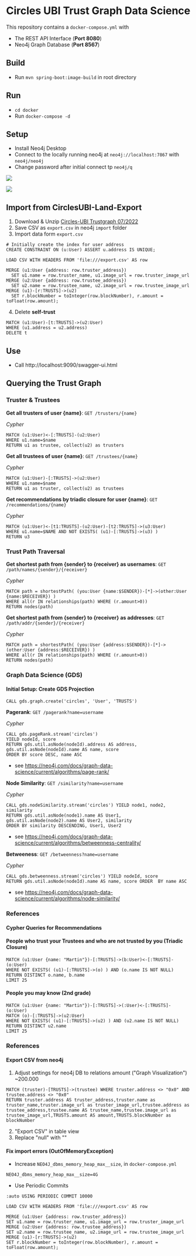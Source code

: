 # Circles UBI Trust Graph Data Science

This repository contains a `docker-compose.yml` with

* The REST API Interface (**Port 8080**)
* Neo4j Graph Database (**Port 8567**)

## Build

* Run `mvn spring-boot:image-build` in root directory

## Run

* `cd docker`
* Run `docker-compose -d`

## Setup

* Install Neo4j Desktop
* Connect to the locally running neo4j at `neo4j://localhost:7867` with `neo4j/neo4j`
* Change password after initial connect tp `neo4j/q`

![](https://i.imgur.com/e9yeiEU.png)

![](https://i.imgur.com/BHau1IY.png)


## Import from CirclesUBI-Land-Export

1. Download & Unzip [Circles-UBI Trustgraph 07/2022](https://drive.google.com/file/d/1UvZLAEGB7SLlJuYaKs2Q8z8q1dxrW7GQ/view?usp=sharing)
2. Save CSV as `export.csv` in neo4j `import` folder
3. Import data form `export.csv`
```
# Initially create the index for user address
CREATE CONSTRAINT ON (u:User) ASSERT u.address IS UNIQUE;

LOAD CSV WITH HEADERS FROM 'file:///export.csv' AS row

MERGE (u1:User {address: row.truster_address})
  SET u1.name = row.truster_name, u1.image_url = row.truster_image_url
MERGE (u2:User {address: row.trustee_address})
  SET u2.name = row.trustee_name, u2.image_url = row.trustee_image_url
MERGE (u1)-[r:TRUSTS]->(u2)
  SET r.blockNumber = toInteger(row.blockNumber), r.amount = toFloat(row.amount);
```
4. Delete **self-trust**
```
MATCH (u1:User)-[t:TRUSTS]->(u2:User)
WHERE (u1.address = u2.address)
DELETE t
```

## Use

* Call http://localhost:9090/swagger-ui.html

## Querying the Trust Graph

### Truster & Trustees

**Get all trusters of user {name}**: `GET /trusters/{name}`

*Cypher* 
```
MATCH (u1:User)<-[:TRUSTS]-(u2:User) 
WHERE u1.name=$name 
RETURN u1 as trustee, collect(u2) as trusters
```

**Get all trustees of user {name}**: `GET /trustees/{name}`

*Cypher*
```
MATCH (u1:User)-[:TRUSTS]->(u2:User) 
WHERE u1.name=$name 
RETURN u1 as truster, collect(u2) as trustees
```

**Get recommendations by triadic closure for user {name}**: `GET /recommendations/{name}`

*Cypher*
```
MATCH (u1:User)<-[t1:TRUSTS]-(u2:User)-[t2:TRUSTS]->(u3:User) 
WHERE u1.name=$NAME AND NOT EXISTS( (u1)-[:TRUSTS]->(u3) ) 
RETURN u3
```
### Trust Path Traversal

**Get shortest path from {sender} to {receiver} as usernames**: `GET /path/names/{sender}/{receiver}`

*Cypher*
```
MATCH path = shortestPath( (you:User {name:$SENDER})-[*]->(other:User {name:$RECEIVER}) )
WHERE all(r IN relationships(path) WHERE (r.amount>0))
RETURN nodes(path)
```

**Get shortest path from {sender} to {receiver} as addresses**: `GET /path/addr/{sender}/{receiver}`

*Cypher*
```
MATCH path = shortestPath( (you:User {address:$SENDER})-[*]->(other:User {address:$RECEIVER}) )
WHERE all(r IN relationships(path) WHERE (r.amount>0))
RETURN nodes(path)
```

### Graph Data Science (GDS)

#### Initial  Setup: Create GDS Projection
`CALL gds.graph.create('circles', 'User', 'TRUSTS')`

**Pagerank**: `GET /pagerank?name=username`

*Cypher*
```
CALL gds.pageRank.stream('circles')
YIELD nodeId, score
RETURN gds.util.asNode(nodeId).address AS address, gds.util.asNode(nodeId).name AS name, score
ORDER BY score DESC, name ASC
```
* see https://neo4j.com/docs/graph-data-science/current/algorithms/page-rank/

**Node Similarity**: `GET /similarity?name=username`

*Cypher*
```
CALL gds.nodeSimilarity.stream('circles') YIELD node1, node2, similarity 
RETURN gds.util.asNode(node1).name AS User1, gds.util.asNode(node2).name AS User2, similarity 
ORDER BY similarity DESCENDING, User1, User2
```

* see https://neo4j.com/docs/graph-data-science/current/algorithms/betweenness-centrality/

**Betweeness**: `GET /betweenness?name=username`

*Cypher*
```
CALL gds.betweenness.stream('circles') YIELD nodeId, score 
RETURN gds.util.asNode(nodeId).name AS name, score ORDER  BY name ASC
```

* see https://neo4j.com/docs/graph-data-science/current/algorithms/node-similarity/

### References

#### Cypher Queries for Recommendations

#### People who trust your Trustees and who are not trusted by you (Triadic Closure)
```
MATCH (u1:User {name: "Martin"})-[:TRUSTS]->(b:User)<-[:TRUSTS]-(o:User)
WHERE NOT EXISTS( (u1)-[:TRUSTS]->(o) ) AND (o.name IS NOT NULL)
RETURN DISTINCT o.name, b.name
LIMIT 25
```

#### People you may know (2nd grade)
```
MATCH (u1:User {name: "Martin"})-[:TRUSTS]->(:User)<-[:TRUSTS]-(o:User)
MATCH (o)-[:TRUSTS]->(u2:User)
WHERE NOT EXISTS( (u1)-[:TRUSTS]->(u2) ) AND (u2.name IS NOT NULL)
RETURN DISTINCT u2.name
LIMIT 25
```

### References

#### Export CSV from neo4j

1. Adjust settings for neo4j DB to relations amount ("Graph Visualization") ~200.000
```
MATCH (truster)-[TRUSTS]->(trustee) WHERE truster.address <> "0x0" AND trustee.address <> "0x0" 
RETURN truster.address AS truster_address,truster.name as truster_name,truster.image_url as truster_image_url,trustee.address as trustee_address,trustee.name AS trustee_name,trustee.image_url as trustee_image_url,TRUSTS.amount AS amount,TRUSTS.blockNumber as blockNumber
```
2. "Export CSV" in table view
3. Replace "null" with ""

#### Fix import errors (OutOfMemoryException)

* Increase `NEO4J_dbms_memory_heap_max__size`, in `docker-compose.yml`

`NEO4J_dbms_memory_heap_max__size=4G`

* Use Periodic Commits

```
:auto USING PERIODIC COMMIT 10000

LOAD CSV WITH HEADERS FROM 'file:///export.csv' AS row

MERGE (u1:User {address: row.truster_address})
SET u1.name = row.truster_name, u1.image_url = row.truster_image_url
MERGE (u2:User {address: row.trustee_address})
SET u2.name = row.trustee_name, u2.image_url = row.trustee_image_url
MERGE (u1)-[r:TRUSTS]->(u2)
SET r.blockNumber = toInteger(row.blockNumber), r.amount = toFloat(row.amount);
  